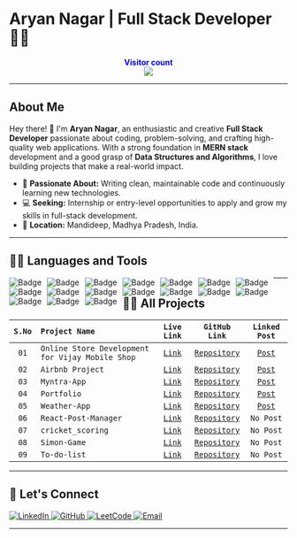 # Aryan Nagar | Full Stack Developer 👨‍💻

<p align="center">
    <b style="color: blue;  ">Visitor count</b>
    <br>
    <a style="" href="https://github.com/Aryannagar1912">
        <img src="https://profile-counter.glitch.me/Aryannagar1912/count.svg" />
    </a>
</p>

---

## About Me

Hey there! 👋 I'm **Aryan Nagar**, an enthusiastic and creative **Full Stack Developer** passionate about coding, problem-solving, and crafting high-quality web applications. With a strong foundation in **MERN stack** development and a good grasp of **Data Structures and Algorithms**, I love building projects that make a real-world impact.

- 🌟 **Passionate About:** Writing clean, maintainable code and continuously learning new technologies.
- 💻 **Seeking:** Internship or entry-level opportunities to apply and grow my skills in full-stack development.
- 📍 **Location:** Mandideep, Madhya Pradesh, India.

---


  


## 👨‍💻 **Languages and Tools**

<a href="https://github.com/Aryannagar1912" align="center">
    <img alt="Badge" style="float: left; margin-right: 10px;" src="https://img.shields.io/badge/html5%20-%23E34F26.svg?&style=for-the-badge&logo=html5&logoColor=white"/>
    <img alt="Badge" style="float: left; margin-right: 10px;" src="https://img.shields.io/badge/css3%20-%231572B6.svg?&style=for-the-badge&logo=css3&logoColor=white"/>
    <img alt="Badge" style="float: left; margin-right: 10px;" src="https://img.shields.io/badge/javascript%20-%23323330.svg?&style=for-the-badge&logo=javascript&logoColor=%23F7DF1E"/>
    <img alt="Badge" style="float: left; margin-right: 10px;" src="https://img.shields.io/badge/react%20-%2320232a.svg?&style=for-the-badge&logo=react&logoColor=%2361DAFB"/>
    <img alt="Badge" style="float: left; margin-right: 10px;" src="https://img.shields.io/badge/material-ui%20-%23F05033.svg?&style=for-the-badge&logo=mui&logoColor=white"/>
    <img alt="Badge" style="float: left; margin-right: 10px;" src="https://img.shields.io/badge/node.js%20-%2343853D.svg?&style=for-the-badge&logo=node.js&logoColor=white"/>
    <img alt="Badge" style="float: left; margin-right: 10px;" src="https://img.shields.io/badge/express.js%20-light.svg?&style=for-the-badge&logo=express&logoColor=white"/>
    <img alt="Badge" style="float: left; margin-right: 10px;" src="https://img.shields.io/badge/bootstrap%20-%23563D7C.svg?&style=for-the-badge&logo=bootstrap&logoColor=white"/>
    <img alt="Badge" style="float: left; margin-right: 10px;" src="https://img.shields.io/badge/tailwind-%2300ADD8.svg?&style=for-the-badge&logo=tailwindcss&logoColor=white"/>
    <img alt="Badge" style="float: left; margin-right: 10px;" src="https://img.shields.io/badge/MongoDB-%234ea94b.svg?&style=for-the-badge&logo=mongodb&logoColor=white"/>
    <img alt="Badge" style="float: left; margin-right: 10px;" src="https://img.shields.io/badge/mysql%20-grey.svg?&style=for-the-badge&logo=mysql&logoColor=white"/>
    <img alt="Badge" style="float: left; margin-right: 10px;" src="https://img.shields.io/badge/git%20-%23F05033.svg?&style=for-the-badge&logo=git&logoColor=white"/>
    <img alt="Badge" style="float: left; margin-right: 10px;" src="https://img.shields.io/badge/github%20-%23181717.svg?&style=for-the-badge&logo=github&logoColor=white"/>
    <img alt="Badge" style="float: left; margin-right: 10px;" src="https://img.shields.io/badge/netlify-purple.svg?style=for-the-badge&logo=netlify&logoColor=#00C7B7"/>
    <img alt="Badge" style="float: left; margin-right: 10px;" src="https://img.shields.io/badge/vercel-blue.svg?style=for-the-badge&logo=vercel&logoColor=white"/>
    <img alt="Badge" style="float: left; margin-right: 10px;" src="https://img.shields.io/badge/render-yellow.svg?style=for-the-badge&logo=render&logoColor=white"/>
    <img alt="Badge" style="float: left; margin-right: 10px;" src="https://img.shields.io/badge/java-%23ED8B00.svg?&style=for-the-badge&logo=openjdk&logoColor=white"/>
</a>

---

## 🧑‍🏫 **All Projects**

| `S.No` | `Project Name`   |                        `Live Link`                        |                                 `GitHub Link`                                 |                                                                               `Linked Post`                                                                                |
| :----: | :---------------- | :-------------------------------------------------------: | :---------------------------------------------------------------------------: | :------------------------------------------------------------------------------------------------------------------------------------------------------------------------: |
|  `01`  | `Online Store Development for Vijay Mobile Shop`        |    [`Link`](https://vijay-mobile-shop.vercel.app/)    |           [`Repository`](https://github.com/Aryannagar1912/VijayMobileShop)            |     [`Post`](https://www.linkedin.com/)      |
|  `02`  | `Airbnb Project`  | [`Link`](https://major-project-5zel.onrender.com/) |        [`Repository`](https://github.com/Aryannagar1912/Airbnb-Project)         | [`Post`](https://youtu.be/ImAPELztIQM?si=i7QcmEZKCCgboDF3) |
|  `03`  | `Myntra-App`      |     [`Link`](https://github.com/Aryannagar1912/Myntra-App)      |          [`Repository`](https://github.com/Aryannagar1912/Myntra-App)           |    [`Post`](https://github.com/Aryannagar1912/Myntra-App/new/main?filename=README.md)    |
|  `04`  | `Portfolio`     |      [`Link`](aryan-nagar-portfolio.vercel.app)       |          [`Repository`](https://github.com/Aryannagar1912/AryanNagarPortfolio)          |          [`Post`](https://github.com/Aryannagar1912/AryanNagarPortfolio/blob/main/README.md)          |
|  `05`  | `Weather-App`    |        [`Link`](https://github.com/Aryannagar1912/Weather-App)        |  [`Repository`](https://github.com/Aryannagar1912/Weather-App) <sup></sup>  |     [`Post`](https://github.com/Aryannagar1912/Weather-App/blob/master/README.md)     |
|  `06`  | `React-Post-Manager`       |          [`Link`](https://github.com/Aryannagar1912/React-Post-Manager)          |   [`Repository`](https://github.com/Aryannagar1912/React-Post-Manager) <sup></sup>    |                                                                                 `No Post`                                                                                  |
|  `07`  | `cricket_scoring`   |            [`Link`](https://github.com/Aryannagar1912/cricket_scoring)            | [`Repository`](https://github.com/Aryannagar1912/cricket_scoring) <sup></sup>  |                                                                                 `No Post`                                                                                  |
|  `08`  | `Simon-Game`     |         [`Link`](https://github.com/Aryannagar1912/Simon-Game)         | [`Repository`](https://github.com/Aryannagar1912/Simon-Game) <sup></sup> |                                                                                 `No Post`                                                                                  |
|  `09`  | `To-do-list`     |         [`Link`](https://github.com/Aryannagar1912/to-do-List)         | [`Repository`](https://github.com/Aryannagar1912/to-do-List) <sup></sup> |                                                                                 `No Post`                                                                                  |


---

## 💬 **Let's Connect**

<p align="">
  <a href="https://www.linkedin.com/in/aryan-nagar19/" target="_blank">
    <img src="https://img.shields.io/badge/LinkedIn-0077B5?style=for-the-badge&logo=linkedin&logoColor=white" alt="LinkedIn">
  </a>
  <a href="https://github.com/Aryannagar1912" target="_blank">
    <img src="https://img.shields.io/badge/GitHub-181717?style=for-the-badge&logo=github&logoColor=white" alt="GitHub">
  </a>
  <a href="https://leetcode.com/u/aryannagar122/" target="_blank">
    <img src="https://img.shields.io/badge/LeetCode-FFA116?style=for-the-badge&logo=leetcode&logoColor=white" alt="LeetCode">
  </a>
  <a href="mailto:aryannagar193@gmail.com" target="_blank">
    <img src="https://img.shields.io/badge/Email-D14836?style=for-the-badge&logo=gmail&logoColor=white" alt="Email">
  </a>
</p>

---
